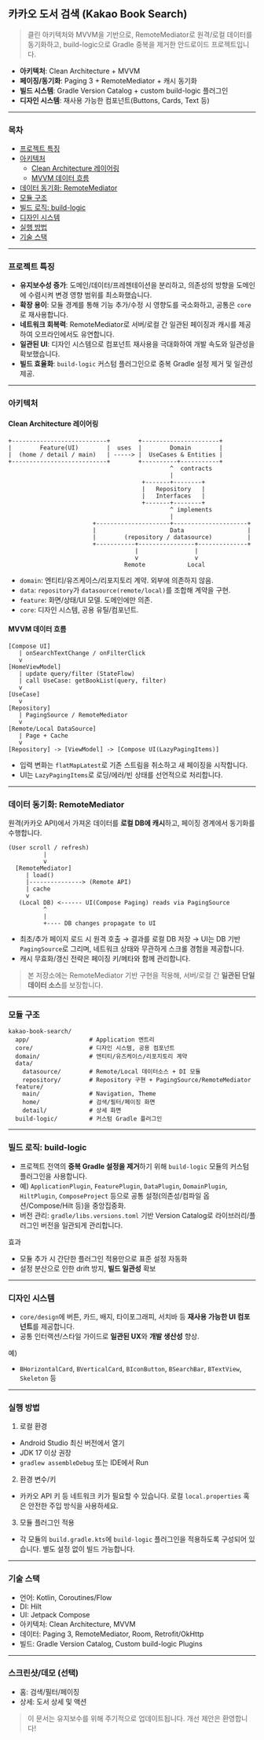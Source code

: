 ## 카카오 도서 검색 (Kakao Book Search)

> 클린 아키텍처와 MVVM을 기반으로, RemoteMediator로 원격/로컬 데이터를 동기화하고, build-logic으로 Gradle 중복을 제거한 안드로이드 프로젝트입니다.

- **아키텍처**: Clean Architecture + MVVM
- **페이징/동기화**: Paging 3 + RemoteMediator + 캐시 동기화
- **빌드 시스템**: Gradle Version Catalog + custom build-logic 플러그인
- **디자인 시스템**: 재사용 가능한 컴포넌트(Buttons, Cards, Text 등)

---

### 목차
- [프로젝트 특징](#프로젝트-특징)
- [아키텍처](#아키텍처)
  - [Clean Architecture 레이어링](#clean-architecture-레이어링)
  - [MVVM 데이터 흐름](#mvvm-데이터-흐름)
- [데이터 동기화: RemoteMediator](#데이터-동기화-remotemediator)
- [모듈 구조](#모듈-구조)
- [빌드 로직: build-logic](#빌드-로직-build-logic)
- [디자인 시스템](#디자인-시스템)
- [실행 방법](#실행-방법)
- [기술 스택](#기술-스택)

---

### 프로젝트 특징
- **유지보수성 증가**: 도메인/데이터/프레젠테이션을 분리하고, 의존성의 방향을 도메인에 수렴시켜 변경 영향 범위를 최소화했습니다.
- **확장 용이**: 모듈 경계를 통해 기능 추가/수정 시 영향도를 국소화하고, 공통은 `core`로 재사용합니다.
- **네트워크 회복력**: RemoteMediator로 서버/로컬 간 일관된 페이징과 캐시를 제공하여 오프라인에서도 유연합니다.
- **일관된 UI**: 디자인 시스템으로 컴포넌트 재사용을 극대화하여 개발 속도와 일관성을 확보했습니다.
- **빌드 효율화**: `build-logic` 커스텀 플러그인으로 중복 Gradle 설정 제거 및 일관성 제공.

---

### 아키텍처

#### Clean Architecture 레이어링
```
+---------------------------+        +----------------------+
|        Feature(UI)        |  uses  |        Domain        |
|  (home / detail / main)   | -----> |  UseCases & Entities |
+---------------------------+        +----------+-----------+
                                              ^  contracts
                                              |
                                      +-------+--------+
                                      |   Repository   |
                                      |   Interfaces   |
                                      +-------+--------+
                                              ^ implements
                                              |
                        +---------------------+---------------------+
                        |                     Data                  |
                        |        (repository / datasource)          |
                        +-----------+----------------+--------------+
                                    |                |
                                    v                v
                                 Remote            Local
```
- `domain`: 엔티티/유즈케이스/리포지토리 계약. 외부에 의존하지 않음.
- `data`: `repository`가 `datasource(remote/local)`를 조합해 계약을 구현.
- `feature`: 화면/상태/UI 모델. 도메인에만 의존.
- `core`: 디자인 시스템, 공용 유틸/컴포넌트.

#### MVVM 데이터 흐름
```
[Compose UI]
   | onSearchTextChange / onFilterClick
   v
[HomeViewModel]
   | update query/filter (StateFlow)
   | call UseCase: getBookList(query, filter)
   v
[UseCase]
   v
[Repository]
   | PagingSource / RemoteMediator
   v
[Remote/Local DataSource]
   | Page + Cache
   v
[Repository] -> [ViewModel] -> [Compose UI(LazyPagingItems)]
```
- 입력 변화는 `flatMapLatest`로 기존 스트림을 취소하고 새 페이징을 시작합니다.
- UI는 `LazyPagingItems`로 로딩/에러/빈 상태를 선언적으로 처리합니다.

---

### 데이터 동기화: RemoteMediator
원격(카카오 API)에서 가져온 데이터를 **로컬 DB에 캐시**하고, 페이징 경계에서 동기화를 수행합니다.

```
(User scroll / refresh)
          |
          v
  [RemoteMediator]
     | load()
     |---------------> (Remote API)
     | cache
     v
   (Local DB) <------ UI(Compose Paging) reads via PagingSource
          ^
          |
          +---- DB changes propagate to UI
```
- 최초/추가 페이지 로드 시 원격 호출 → 결과를 로컬 DB 저장 → UI는 DB 기반 `PagingSource`로 그리며, 네트워크 상태와 무관하게 스크롤 경험을 제공합니다.
- 캐시 무효화/갱신 전략은 페이징 키/메타와 함께 관리합니다.

> 본 저장소에는 RemoteMediator 기반 구현을 적용해, 서버/로컬 간 **일관된 단일 데이터 소스**를 보장합니다.

---

### 모듈 구조
```
kakao-book-search/
  app/                 # Application 엔트리
  core/                # 디자인 시스템, 공용 컴포넌트
  domain/              # 엔티티/유즈케이스/리포지토리 계약
  data/
    datasource/        # Remote/Local 데이터소스 + DI 모듈
    repository/        # Repository 구현 + PagingSource/RemoteMediator
  feature/
    main/              # Navigation, Theme
    home/              # 검색/필터/페이징 화면
    detail/            # 상세 화면
  build-logic/         # 커스텀 Gradle 플러그인
```

---

### 빌드 로직: build-logic
- 프로젝트 전역의 **중복 Gradle 설정을 제거**하기 위해 `build-logic` 모듈의 커스텀 플러그인을 사용합니다.
- 예) `ApplicationPlugin`, `FeaturePlugin`, `DataPlugin`, `DomainPlugin`, `HiltPlugin`, `ComposeProject` 등으로 공통 설정(의존성/컴파일 옵션/Compose/Hilt 등)을 중앙집중화.
- 버전 관리: `gradle/libs.versions.toml` 기반 Version Catalog로 라이브러리/플러그인 버전을 일관되게 관리합니다.

효과
- 모듈 추가 시 간단한 플러그인 적용만으로 표준 설정 자동화
- 설정 분산으로 인한 drift 방지, **빌드 일관성** 확보

---

### 디자인 시스템
- `core/design`에 버튼, 카드, 배지, 타이포그래피, 서치바 등 **재사용 가능한 UI 컴포넌트**를 제공합니다.
- 공통 인터랙션/스타일 가이드로 **일관된 UX**와 **개발 생산성** 향상.

예)
- `BHorizontalCard`, `BVerticalCard`, `BIconButton`, `BSearchBar`, `BTextView`, `Skeleton` 등

---

### 실행 방법
1) 로컬 환경
- Android Studio 최신 버전에서 열기
- JDK 17 이상 권장
- `gradlew assembleDebug` 또는 IDE에서 Run

2) 환경 변수/키
- 카카오 API 키 등 네트워크 키가 필요할 수 있습니다. 로컬 `local.properties` 혹은 안전한 주입 방식을 사용하세요.

3) 모듈 플러그인 적용
- 각 모듈의 `build.gradle.kts`에 `build-logic` 플러그인을 적용하도록 구성되어 있습니다. 별도 설정 없이 빌드 가능합니다.

---

### 기술 스택
- 언어: Kotlin, Coroutines/Flow
- DI: Hilt
- UI: Jetpack Compose
- 아키텍처: Clean Architecture, MVVM
- 데이터: Paging 3, RemoteMediator, Room, Retrofit/OkHttp
- 빌드: Gradle Version Catalog, Custom build-logic Plugins

---

### 스크린샷/데모 (선택)
- 홈: 검색/필터/페이징
- 상세: 도서 상세 및 액션

> 이 문서는 유지보수를 위해 주기적으로 업데이트됩니다. 개선 제안은 환영합니다!
